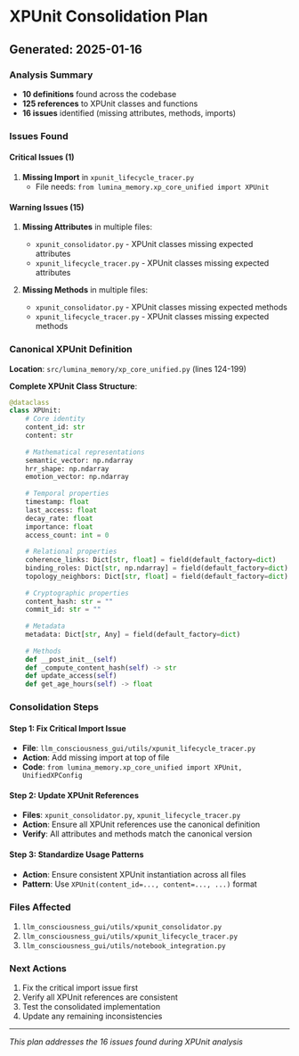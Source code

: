 # XPUnit Consolidation Plan
## Generated: 2025-01-16

### Analysis Summary
- **10 definitions** found across the codebase
- **125 references** to XPUnit classes and functions  
- **16 issues** identified (missing attributes, methods, imports)

### Issues Found

#### Critical Issues (1)
1. **Missing Import** in `xpunit_lifecycle_tracer.py`
   - File needs: `from lumina_memory.xp_core_unified import XPUnit`

#### Warning Issues (15)
1. **Missing Attributes** in multiple files:
   - `xpunit_consolidator.py` - XPUnit classes missing expected attributes
   - `xpunit_lifecycle_tracer.py` - XPUnit classes missing expected attributes

2. **Missing Methods** in multiple files:
   - `xpunit_consolidator.py` - XPUnit classes missing expected methods
   - `xpunit_lifecycle_tracer.py` - XPUnit classes missing expected methods

### Canonical XPUnit Definition
**Location**: `src/lumina_memory/xp_core_unified.py` (lines 124-199)

**Complete XPUnit Class Structure**:
```python
@dataclass
class XPUnit:
    # Core identity
    content_id: str
    content: str
    
    # Mathematical representations  
    semantic_vector: np.ndarray
    hrr_shape: np.ndarray
    emotion_vector: np.ndarray
    
    # Temporal properties
    timestamp: float
    last_access: float
    decay_rate: float
    importance: float
    access_count: int = 0
    
    # Relational properties
    coherence_links: Dict[str, float] = field(default_factory=dict)
    binding_roles: Dict[str, np.ndarray] = field(default_factory=dict)
    topology_neighbors: Dict[str, float] = field(default_factory=dict)
    
    # Cryptographic properties
    content_hash: str = ""
    commit_id: str = ""
    
    # Metadata
    metadata: Dict[str, Any] = field(default_factory=dict)
    
    # Methods
    def __post_init__(self)
    def _compute_content_hash(self) -> str
    def update_access(self)
    def get_age_hours(self) -> float
```

### Consolidation Steps

#### Step 1: Fix Critical Import Issue
- **File**: `llm_consciousness_gui/utils/xpunit_lifecycle_tracer.py`
- **Action**: Add missing import at top of file
- **Code**: `from lumina_memory.xp_core_unified import XPUnit, UnifiedXPConfig`

#### Step 2: Update XPUnit References  
- **Files**: `xpunit_consolidator.py`, `xpunit_lifecycle_tracer.py`
- **Action**: Ensure all XPUnit references use the canonical definition
- **Verify**: All attributes and methods match the canonical version

#### Step 3: Standardize Usage Patterns
- **Action**: Ensure consistent XPUnit instantiation across all files
- **Pattern**: Use `XPUnit(content_id=..., content=..., ...)` format

### Files Affected
1. `llm_consciousness_gui/utils/xpunit_consolidator.py`
2. `llm_consciousness_gui/utils/xpunit_lifecycle_tracer.py`  
3. `llm_consciousness_gui/utils/notebook_integration.py`

### Next Actions
1. Fix the critical import issue first
2. Verify all XPUnit references are consistent
3. Test the consolidated implementation
4. Update any remaining inconsistencies

---
*This plan addresses the 16 issues found during XPUnit analysis*